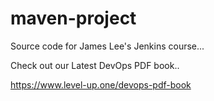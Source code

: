 # maven-project
Source code for James Lee's Jenkins course...

Check out our Latest DevOps PDF book..

https://www.level-up.one/devops-pdf-book
